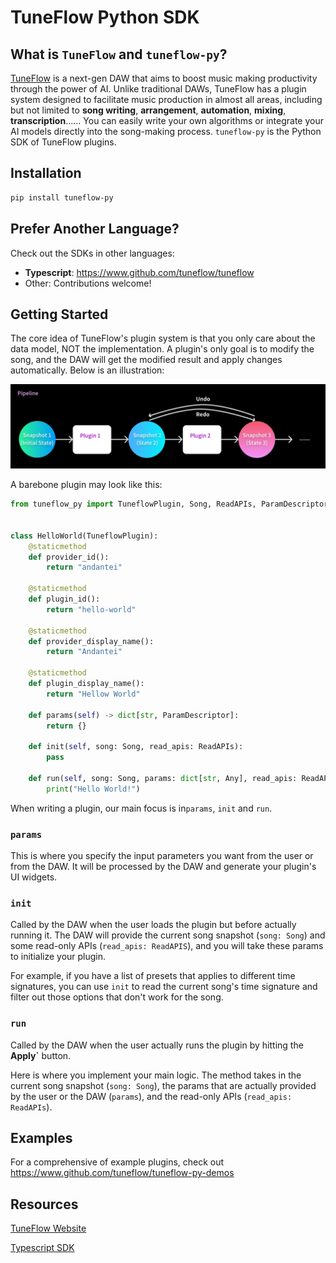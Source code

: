 # TuneFlow Python SDK

## What is `TuneFlow` and `tuneflow-py`?

[TuneFlow](https://www.tuneflow.com) is a next-gen DAW that aims to boost music making productivity through the power of AI. Unlike traditional DAWs, TuneFlow has a plugin system designed to facilitate music production in almost all areas, including but not limited to **song writing**, **arrangement**, **automation**, **mixing**, **transcription**...... You can easily write your own algorithms or integrate your AI models directly into the song-making process. `tuneflow-py` is the Python SDK of TuneFlow plugins.

## Installation

``` bash
pip install tuneflow-py
```

## Prefer Another Language?

Check out the SDKs in other languages:

* **Typescript**: https://www.github.com/tuneflow/tuneflow
* Other: Contributions welcome!

## Getting Started

The core idea of TuneFlow's plugin system is that you only care about the data model, NOT the implementation. A plugin's only goal is to modify the song, and the DAW will get the modified result and apply changes automatically. Below is an illustration:

![Plugin Flow](docs/images/pipeline_flow_en.jpg)

A barebone plugin may look like this:

``` python
from tuneflow_py import TuneflowPlugin, Song, ReadAPIs, ParamDescriptor


class HelloWorld(TuneflowPlugin):
    @staticmethod
    def provider_id():
        return "andantei"

    @staticmethod
    def plugin_id():
        return "hello-world"

    @staticmethod
    def provider_display_name():
        return "Andantei"

    @staticmethod
    def plugin_display_name():
        return "Hellow World"
    
    def params(self) -> dict[str, ParamDescriptor]:
        return {}
    
    def init(self, song: Song, read_apis: ReadAPIs):
        pass

    def run(self, song: Song, params: dict[str, Any], read_apis: ReadAPIs):
        print("Hello World!")

```

When writing a plugin, our main focus is in`params`, `init` and `run`.

### `params`

This is where you specify the input parameters you want from the user or from the DAW. It will be processed by the DAW and generate your plugin's UI widgets.

### `init`

Called by the DAW when the user loads the plugin but before actually running it. The DAW will provide the current song snapshot (`song: Song`) and some read-only APIs (`read_apis: ReadAPIS`), and you will take these params to initialize your plugin.

For example, if you have a list of presets that applies to different time signatures, you can use `init` to read the current song's time signature and filter out those options that don't work for the song.

### `run`

Called by the DAW when the user actually runs the plugin by hitting the **Apply`** button.

Here is where you implement your main logic. The method takes in the current song snapshot (`song: Song`), the params that are actually provided by the user or the DAW (`params`), and the read-only APIs (`read_apis: ReadAPIs`).

## Examples

For a comprehensive of example plugins, check out https://www.github.com/tuneflow/tuneflow-py-demos


## Resources

[TuneFlow Website](https://tuneflow.com)

[Typescript SDK](https://www.github.com/tuneflow/tuneflow)